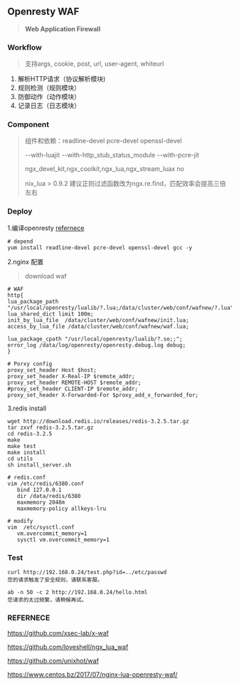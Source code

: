 ## Openresty WAF

> **Web Application Firewall**

### Workflow

> 支持args, cookie, post, url, user-agent, whiteurl

1. 解析HTTP请求（协议解析模块)
2. 规则检测（规则模块）
3. 防御动作（动作模块）
4. 记录日志（日志模块）

### Component

> 组件和依赖：readline-devel pcre-devel openssl-devel 
>
> --with-luajit --with-http_stub_status_module --with-pcre-jit
>
> ngx_devel_kit,ngx_coolkit,ngx_lua,ngx_stream_luax no
>
> nix_lua > 0.9.2 建议正则过滤函数改为ngx.re.find，匹配效率会提高三倍左右

### Deploy

1.编译openresty [refernece](https://uxun.github.io/wiki/web/WebServer.Openresy.html)

```shell
# depend
yum install readline-devel pcre-devel openssl-devel gcc -y
```

2.nginx 配置

> download waf 

```shell
# WAF 
http{
lua_package_path "/usr/local/openresty/lualib/?.lua;/data/cluster/web/conf/wafnew/?.lua";
lua_shared_dict limit 100m;
init_by_lua_file  /data/cluster/web/conf/wafnew/init.lua;
access_by_lua_file /data/cluster/web/conf/wafnew/waf.lua;

lua_package_cpath "/usr/local/openresty/lualib/?.so;;";
error_log /data/log/openresty/openresty.debug.log debug;
}

# Porxy config
proxy_set_header Host $host;
proxy_set_header X-Real-IP $remote_addr;
proxy_set_header REMOTE-HOST $remote_addr;
#proxy_set_header CLIENT-IP $remote_addr;
proxy_set_header X-Forwarded-For $proxy_add_x_forwarded_for;
```

3.redis install

```shell
wget http://download.redis.io/releases/redis-3.2.5.tar.gz
tar zxvf redis-3.2.5.tar.gz 
cd redis-3.2.5
make
make test
make install 
cd utils
sh install_server.sh

# redis.conf
vim /etc/redis/6380.conf
   bind 127.0.0.1
   dir /data/redis/6380
   maxmemory 2048m
   maxmemory-policy allkeys-lru

# modify 
vim  /etc/sysctl.conf
   vm.overcommit_memory=1
   sysctl vm.overcommit_memory=1
```

### Test

```shell
curl http://192.168.0.24/test.php?id=../etc/passwd
您的请求触发了安全规则，请联系客服。

ab -n 50 -c 2 http://192.168.0.24/hello.html
您请求的太过频繁，请稍候再试。
```

### REFERNECE

https://github.com/xsec-lab/x-waf

https://github.com/loveshell/ngx_lua_waf

https://github.com/unixhot/waf

https://www.centos.bz/2017/07/nginx-lua-openresty-waf/
